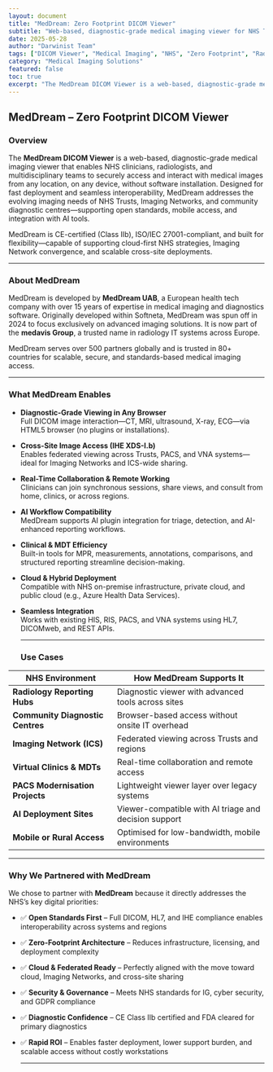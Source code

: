 ```yaml
---
layout: document
title: "MedDream: Zero Footprint DICOM Viewer"
subtitle: "Web-based, diagnostic-grade medical imaging viewer for NHS Trusts and Imaging Networks"
date: 2025-05-28
author: "Darwinist Team"
tags: ["DICOM Viewer", "Medical Imaging", "NHS", "Zero Footprint", "Radiology", "Browser-based", "CE Certified", "HTML5"]
category: "Medical Imaging Solutions"
featured: false
toc: true
excerpt: "The MedDream DICOM Viewer is a web-based, diagnostic-grade medical imaging viewer that enables NHS clinicians to securely access and interact with medical images from any location, on any device, without software installation."
---
```


## **MedDream – Zero Footprint DICOM Viewer**

### **Overview**

The **MedDream DICOM Viewer** is a web-based, diagnostic-grade medical imaging viewer that enables NHS clinicians, radiologists, and multidisciplinary teams to securely access and interact with medical images from any location, on any device, without software installation. Designed for fast deployment and seamless interoperability, MedDream addresses the evolving imaging needs of NHS Trusts, Imaging Networks, and community diagnostic centres—supporting open standards, mobile access, and integration with AI tools.

MedDream is CE-certified (Class IIb), ISO/IEC 27001-compliant, and built for flexibility—capable of supporting cloud-first NHS strategies, Imaging Network convergence, and scalable cross-site deployments.

---

### **About MedDream**

MedDream is developed by **MedDream UAB**, a European health tech company with over 15 years of expertise in medical imaging and diagnostics software. Originally developed within Softneta, MedDream was spun off in 2024 to focus exclusively on advanced imaging solutions. It is now part of the **medavis Group**, a trusted name in radiology IT systems across Europe.

MedDream serves over 500 partners globally and is trusted in 80+ countries for scalable, secure, and standards-based medical imaging access.

---

### **What MedDream Enables**

* **Diagnostic-Grade Viewing in Any Browser**  
   Full DICOM image interaction—CT, MRI, ultrasound, X-ray, ECG—via HTML5 browser (no plugins or installations).

* **Cross-Site Image Access (IHE XDS-I.b)**  
   Enables federated viewing across Trusts, PACS, and VNA systems—ideal for Imaging Networks and ICS-wide sharing.

* **Real-Time Collaboration & Remote Working**  
   Clinicians can join synchronous sessions, share views, and consult from home, clinics, or across regions.

* **AI Workflow Compatibility**  
   MedDream supports AI plugin integration for triage, detection, and AI-enhanced reporting workflows.

* **Clinical & MDT Efficiency**  
   Built-in tools for MPR, measurements, annotations, comparisons, and structured reporting streamline decision-making.

* **Cloud & Hybrid Deployment**  
   Compatible with NHS on-premise infrastructure, private cloud, and public cloud (e.g., Azure Health Data Services).

* **Seamless Integration**  
   Works with existing HIS, RIS, PACS, and VNA systems using HL7, DICOMweb, and REST APIs.

  ---

  ### **Use Cases**

| NHS Environment | How MedDream Supports It |
| ----- | ----- |
| **Radiology Reporting Hubs** | Diagnostic viewer with advanced tools across sites |
| **Community Diagnostic Centres** | Browser-based access without onsite IT overhead |
| **Imaging Network (ICS)** | Federated viewing across Trusts and regions |
| **Virtual Clinics & MDTs** | Real-time collaboration and remote access |
| **PACS Modernisation Projects** | Lightweight viewer layer over legacy systems |
| **AI Deployment Sites** | Viewer-compatible with AI triage and decision support |
| **Mobile or Rural Access** | Optimised for low-bandwidth, mobile environments |

  ---

  ### **Why We Partnered with MedDream**

We chose to partner with **MedDream** because it directly addresses the NHS’s key digital priorities:

* ✅ **Open Standards First** – Full DICOM, HL7, and IHE compliance enables interoperability across systems and regions

* ✅ **Zero-Footprint Architecture** – Reduces infrastructure, licensing, and deployment complexity

* ✅ **Cloud & Federated Ready** – Perfectly aligned with the move toward cloud, Imaging Networks, and cross-site sharing

* ✅ **Security & Governance** – Meets NHS standards for IG, cyber security, and GDPR compliance

* ✅ **Diagnostic Confidence** – CE Class IIb certified and FDA cleared for primary diagnostics

* ✅ **Rapid ROI** – Enables faster deployment, lower support burden, and scalable access without costly workstations

  ---

